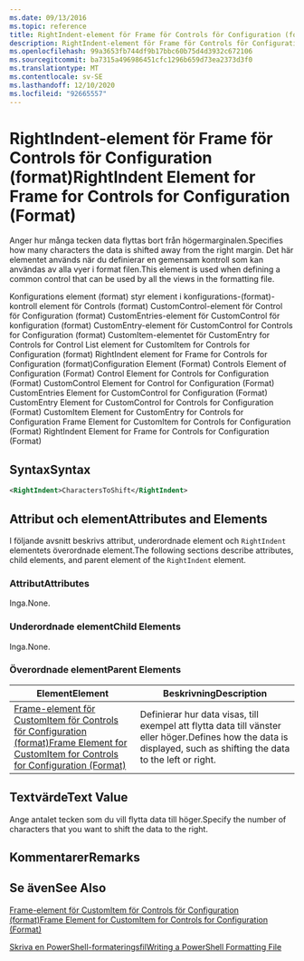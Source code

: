 ```yaml
---
ms.date: 09/13/2016
ms.topic: reference
title: RightIndent-element för Frame för Controls för Configuration (format)
description: RightIndent-element för Frame för Controls för Configuration (format)
ms.openlocfilehash: 99a3653fb744df9b17bbc60b75d4d3932c672106
ms.sourcegitcommit: ba7315a496986451cfc1296b659d73ea2373d3f0
ms.translationtype: MT
ms.contentlocale: sv-SE
ms.lasthandoff: 12/10/2020
ms.locfileid: "92665557"
---
```

# <a name="rightindent-element-for-frame-for-controls-for-configuration-format"></a><span data-ttu-id="38c13-103">RightIndent-element för Frame för Controls för Configuration (format)</span><span class="sxs-lookup"><span data-stu-id="38c13-103">RightIndent Element for Frame for Controls for Configuration (Format)</span></span>

<span data-ttu-id="38c13-104">Anger hur många tecken data flyttas bort från högermarginalen.</span><span class="sxs-lookup"><span data-stu-id="38c13-104">Specifies how many characters the data is shifted away from the right margin.</span></span> <span data-ttu-id="38c13-105">Det här elementet används när du definierar en gemensam kontroll som kan användas av alla vyer i format filen.</span><span class="sxs-lookup"><span data-stu-id="38c13-105">This element is used when defining a common control that can be used by all the views in the formatting file.</span></span>

<span data-ttu-id="38c13-106">Konfigurations element (format) styr element i konfigurations-(format)-kontroll element för Controls (format) CustomControl-element för Control för Configuration (format) CustomEntries-element för CustomControl för konfiguration (format) CustomEntry-element för CustomControl for Controls for Configuration (format) CustomItem-elementet för CustomEntry for Controls for Control List element for CustomItem for Controls for Configuration (format) RightIndent element for Frame for Controls for Configuration (format)</span><span class="sxs-lookup"><span data-stu-id="38c13-106">Configuration Element (Format) Controls Element of Configuration (Format) Control Element for Controls for Configuration (Format) CustomControl Element for Control for Configuration (Format) CustomEntries Element for CustomControl for Configuration (Format) CustomEntry Element for CustomControl for Controls for Configuration (Format) CustomItem Element for CustomEntry for Controls for Configuration Frame Element for CustomItem for Controls for Configuration (Format) RightIndent Element for Frame for Controls for Configuration (Format)</span></span>

## <a name="syntax"></a><span data-ttu-id="38c13-107">Syntax</span><span class="sxs-lookup"><span data-stu-id="38c13-107">Syntax</span></span>

```xml
<RightIndent>CharactersToShift</RightIndent>
```

## <a name="attributes-and-elements"></a><span data-ttu-id="38c13-108">Attribut och element</span><span class="sxs-lookup"><span data-stu-id="38c13-108">Attributes and Elements</span></span>

<span data-ttu-id="38c13-109">I följande avsnitt beskrivs attribut, underordnade element och `RightIndent` elementets överordnade element.</span><span class="sxs-lookup"><span data-stu-id="38c13-109">The following sections describe attributes, child elements, and parent element of the `RightIndent` element.</span></span>

### <a name="attributes"></a><span data-ttu-id="38c13-110">Attribut</span><span class="sxs-lookup"><span data-stu-id="38c13-110">Attributes</span></span>

<span data-ttu-id="38c13-111">Inga.</span><span class="sxs-lookup"><span data-stu-id="38c13-111">None.</span></span>

### <a name="child-elements"></a><span data-ttu-id="38c13-112">Underordnade element</span><span class="sxs-lookup"><span data-stu-id="38c13-112">Child Elements</span></span>

<span data-ttu-id="38c13-113">Inga.</span><span class="sxs-lookup"><span data-stu-id="38c13-113">None.</span></span>

### <a name="parent-elements"></a><span data-ttu-id="38c13-114">Överordnade element</span><span class="sxs-lookup"><span data-stu-id="38c13-114">Parent Elements</span></span>

|<span data-ttu-id="38c13-115">Element</span><span class="sxs-lookup"><span data-stu-id="38c13-115">Element</span></span>|<span data-ttu-id="38c13-116">Beskrivning</span><span class="sxs-lookup"><span data-stu-id="38c13-116">Description</span></span>|
|-------------|-----------------|
|[<span data-ttu-id="38c13-117">Frame-element för CustomItem för Controls för Configuration (format)</span><span class="sxs-lookup"><span data-stu-id="38c13-117">Frame Element for CustomItem for Controls for Configuration (Format)</span></span>](./frame-element-for-customitem-for-controls-for-configuration-format.md)|<span data-ttu-id="38c13-118">Definierar hur data visas, till exempel att flytta data till vänster eller höger.</span><span class="sxs-lookup"><span data-stu-id="38c13-118">Defines how the data is displayed, such as shifting the data to the left or right.</span></span>|

## <a name="text-value"></a><span data-ttu-id="38c13-119">Textvärde</span><span class="sxs-lookup"><span data-stu-id="38c13-119">Text Value</span></span>

<span data-ttu-id="38c13-120">Ange antalet tecken som du vill flytta data till höger.</span><span class="sxs-lookup"><span data-stu-id="38c13-120">Specify the number of characters that you want to shift the data to the right.</span></span>

## <a name="remarks"></a><span data-ttu-id="38c13-121">Kommentarer</span><span class="sxs-lookup"><span data-stu-id="38c13-121">Remarks</span></span>

## <a name="see-also"></a><span data-ttu-id="38c13-122">Se även</span><span class="sxs-lookup"><span data-stu-id="38c13-122">See Also</span></span>

[<span data-ttu-id="38c13-123">Frame-element för CustomItem för Controls för Configuration (format)</span><span class="sxs-lookup"><span data-stu-id="38c13-123">Frame Element for CustomItem for Controls for Configuration (Format)</span></span>](./frame-element-for-customitem-for-controls-for-configuration-format.md)

[<span data-ttu-id="38c13-124">Skriva en PowerShell-formateringsfil</span><span class="sxs-lookup"><span data-stu-id="38c13-124">Writing a PowerShell Formatting File</span></span>](./writing-a-powershell-formatting-file.md)
